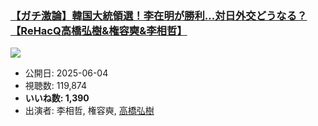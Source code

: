 ### [【ガチ激論】韓国大統領選！李在明が勝利…対日外交どうなる？【ReHacQ高橋弘樹&権容奭&李相哲】](https://www.youtube.com/watch?v=MJCY9-e9xQE)
[![](https://img.youtube.com/vi/MJCY9-e9xQE/sddefault.jpg)](https://www.youtube.com/watch?v=MJCY9-e9xQE)
-   公開日: 2025-06-04
-   視聴数: 119,874
-   **いいね数: 1,390**
-   出演者: 李相哲, 権容奭, [高橋弘樹](/rehacq_fan/people/高橋弘樹 "wikilink")
